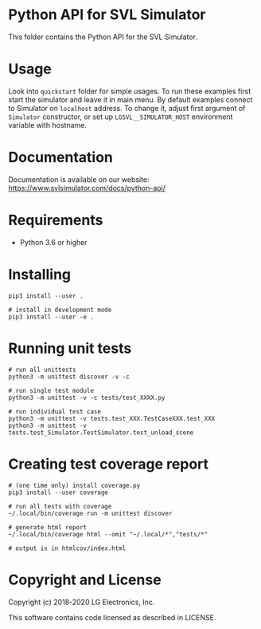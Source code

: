 # Python API for SVL Simulator

This folder contains the Python API for the SVL Simulator.

# Usage

Look into `quickstart` folder for simple usages.
To run these examples first start the simulator and leave it in main menu.
By default examples connect to Simulator on `localhost` address.
To change it, adjust first argument of `Simulator` constructor, or set up
`LGSVL__SIMULATOR_HOST` environment variable with hostname.

# Documentation

Documentation is available on our website: https://www.svlsimulator.com/docs/python-api/

# Requirements

* Python 3.6 or higher

# Installing

    pip3 install --user .

    # install in development mode
    pip3 install --user -e .

# Running unit tests

    # run all unittests
    python3 -m unittest discover -v -c

    # run single test module
    python3 -m unittest -v -c tests/test_XXXX.py

    # run individual test case
    python3 -m unittest -v tests.test_XXX.TestCaseXXX.test_XXX
    python3 -m unittest -v tests.test_Simulator.TestSimulator.test_unload_scene

# Creating test coverage report

    # (one time only) install coverage.py
    pip3 install --user coverage

    # run all tests with coverage
    ~/.local/bin/coverage run -m unittest discover

    # generate html report
    ~/.local/bin/coverage html --omit "~/.local/*","tests/*"

    # output is in htmlcov/index.html

# Copyright and License

Copyright (c) 2018-2020 LG Electronics, Inc.

This software contains code licensed as described in LICENSE.
